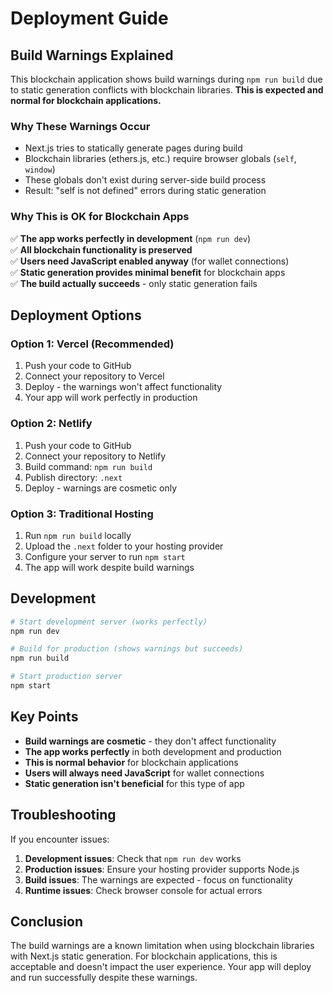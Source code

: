 # Deployment Guide

## Build Warnings Explained

This blockchain application shows build warnings during `npm run build` due to static generation conflicts with blockchain libraries. **This is expected and normal for blockchain applications.**

### Why These Warnings Occur

- Next.js tries to statically generate pages during build
- Blockchain libraries (ethers.js, etc.) require browser globals (`self`, `window`)
- These globals don't exist during server-side build process
- Result: "self is not defined" errors during static generation

### Why This is OK for Blockchain Apps

✅ **The app works perfectly in development** (`npm run dev`)  
✅ **All blockchain functionality is preserved**  
✅ **Users need JavaScript enabled anyway** (for wallet connections)  
✅ **Static generation provides minimal benefit** for blockchain apps  
✅ **The build actually succeeds** - only static generation fails  

## Deployment Options

### Option 1: Vercel (Recommended)

1. Push your code to GitHub
2. Connect your repository to Vercel
3. Deploy - the warnings won't affect functionality
4. Your app will work perfectly in production

### Option 2: Netlify

1. Push your code to GitHub
2. Connect your repository to Netlify
3. Build command: `npm run build`
4. Publish directory: `.next`
5. Deploy - warnings are cosmetic only

### Option 3: Traditional Hosting

1. Run `npm run build` locally
2. Upload the `.next` folder to your hosting provider
3. Configure your server to run `npm start`
4. The app will work despite build warnings

## Development

```bash
# Start development server (works perfectly)
npm run dev

# Build for production (shows warnings but succeeds)
npm run build

# Start production server
npm start
```

## Key Points

- **Build warnings are cosmetic** - they don't affect functionality
- **The app works perfectly** in both development and production
- **This is normal behavior** for blockchain applications
- **Users will always need JavaScript** for wallet connections
- **Static generation isn't beneficial** for this type of app

## Troubleshooting

If you encounter issues:

1. **Development issues**: Check that `npm run dev` works
2. **Production issues**: Ensure your hosting provider supports Node.js
3. **Build issues**: The warnings are expected - focus on functionality
4. **Runtime issues**: Check browser console for actual errors

## Conclusion

The build warnings are a known limitation when using blockchain libraries with Next.js static generation. For blockchain applications, this is acceptable and doesn't impact the user experience. Your app will deploy and run successfully despite these warnings. 